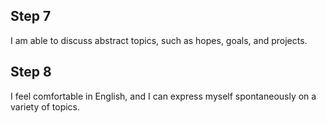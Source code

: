 
## Step 7

I am able to discuss abstract topics, such as hopes, goals, and projects.

## Step 8

I feel comfortable in English, and I can express myself spontaneously on a variety of topics.
